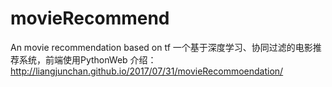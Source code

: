 # movieRecommend
An movie recommendation based on tf
一个基于深度学习、协同过滤的电影推荐系统，前端使用PythonWeb
介绍：http://liangjunchan.github.io/2017/07/31/movieRecommoendation/
